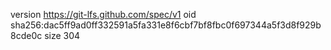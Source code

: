 version https://git-lfs.github.com/spec/v1
oid sha256:dac5ff9ad0ff332591a5fa331e8f6cbf7bf8fbc0f697344a5f3d8f929b8cde0c
size 304
